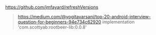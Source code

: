 



https://github.com/jmfayard/refreshVersions

> https://medium.com/@yogitavarsani/top-20-android-interview-question-for-beginners-94e734c62920
implementation 'com.scottyab:rootbeer-lib:0.0.8'

<!--stackedit_data:
eyJoaXN0b3J5IjpbLTUwMzQ3MTYyOSwyNDIwNTYzNV19
-->